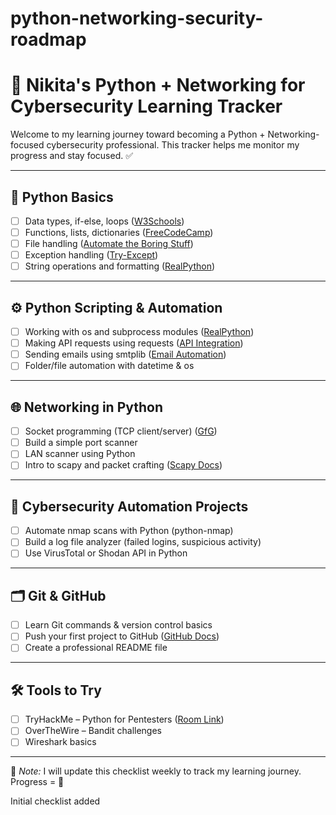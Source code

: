 # python-networking-security-roadmap
# 🐍 Nikita's Python + Networking for Cybersecurity Learning Tracker

Welcome to my learning journey toward becoming a Python + Networking-focused cybersecurity professional. This tracker helps me monitor my progress and stay focused. ✅

---

## 📘 Python Basics
- [ ] Data types, if-else, loops ([W3Schools](https://www.w3schools.com/python/))
- [ ] Functions, lists, dictionaries ([FreeCodeCamp](https://www.freecodecamp.org/news/learn-python-basics-full-course/))
- [ ] File handling ([Automate the Boring Stuff](https://automatetheboringstuff.com/))
- [ ] Exception handling ([Try-Except](https://www.w3schools.com/python/python_try_except.asp))
- [ ] String operations and formatting ([RealPython](https://realpython.com/python-strings/))

---

## ⚙ Python Scripting & Automation
- [ ] Working with os and subprocess modules ([RealPython](https://realpython.com/python-os-module/))
- [ ] Making API requests using requests ([API Integration](https://realpython.com/api-integration-in-python/))
- [ ] Sending emails using smtplib ([Email Automation](https://realpython.com/python-send-email/))
- [ ] Folder/file automation with datetime & os

---

## 🌐 Networking in Python
- [ ] Socket programming (TCP client/server) ([GfG](https://www.geeksforgeeks.org/socket-programming-python/))
- [ ] Build a simple port scanner
- [ ] LAN scanner using Python
- [ ] Intro to scapy and packet crafting ([Scapy Docs](https://scapy.readthedocs.io/en/latest/))

---

## 🔐 Cybersecurity Automation Projects
- [ ] Automate nmap scans with Python (python-nmap)
- [ ] Build a log file analyzer (failed logins, suspicious activity)
- [ ] Use VirusTotal or Shodan API in Python

---

## 🗂 Git & GitHub
- [ ] Learn Git commands & version control basics
- [ ] Push your first project to GitHub ([GitHub Docs](https://docs.github.com/en/get-started/quickstart))
- [ ] Create a professional README file

---

## 🛠 Tools to Try
- [ ] TryHackMe – Python for Pentesters ([Room Link](https://tryhackme.com/room/pythonforpentesters))
- [ ] OverTheWire – Bandit challenges
- [ ] Wireshark basics

---

📝 *Note:* I will update this checklist weekly to track my learning journey. Progress = 🚀

Initial checklist added
